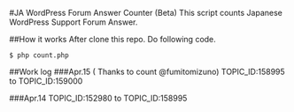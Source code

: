 #JA WordPress Forum Answer Counter (Beta)
This script counts Japanese WordPress Support Forum Answer.

##How it works
After clone this repo.
Do following code.

```
$ php count.php
```

##Work log
###Apr.15 ( Thanks to count @fumitomizuno)
TOPIC_ID:158995 to TOPIC_ID:159000

###Apr.14
TOPIC_ID:152980 to TOPIC_ID:158995
